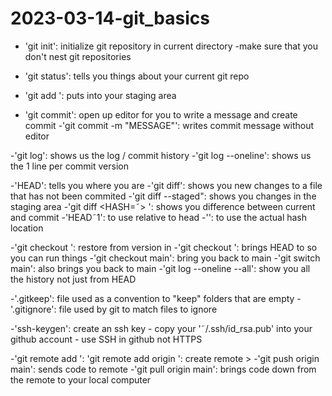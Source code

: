 # 2023-03-14-git_basics

- 'git init': initialize git repository in current directory
	-make sure that you don't nest git repositories
- 'git status': tells you things about your current git repo


- 'git add <FILE>': puts <FILE> into your staging area
- 'git commit': open up editor for you to write a message and create 
commit
	-'git commit -m "MESSAGE"': writes commit message without editor


-'git log': shows us the log / commit history
	-'git log --oneline': shows us the 1 line per commit version


-'HEAD': tells you where you are
-'git diff': shows you new changes to a file that has not been commited
	-'git diff --staged": shows you changes in the staging area
	-'git diff <HASH=˜> <FILE>': shows you difference between current 
and commit
		-'HEAD˜1': to use relative to head
		-'<HASH>': to use the actual hash location


-'git checkout <HASH> <FILE>': restore <FILE> from version in <HASH>
-'git checkout <HASH>': brings HEAD to <HASH> so you can run things
	-'git checkout main': bring you back to main
	-'git switch main': also brings you back to main
-'git log --oneline --all': show you all the history not just from HEAD

-'.gitkeep': file used as a convention to "keep" folders that are empty 
-'.gitignore': file used by git to match files to ignore

-'ssh-keygen': create an ssh key
	- copy your '˜/.ssh/id_rsa.pub' into your github account
	- use SSH in github not HTTPS

-'git remote add <NAME> <URL>': 'git remote add origin <SSH URL>': create remote >
-'git push origin main': sends code to remote
-'git pull origin main': brings code down from the remote to your local computer
